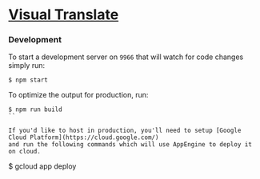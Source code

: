 # [Visual Translate](https://zoo-aiy.appspot.com/)


### Development

To start a development server on `9966` that will watch for code changes simply run:

```
$ npm start
```

To optimize the output for production, run:

```
$ npm run build
``

If you'd like to host in production, you'll need to setup [Google Cloud Platform](https://cloud.google.com/) 
and run the following commands which will use AppEngine to deploy it on cloud. 
```
$ gcloud app deploy
```
